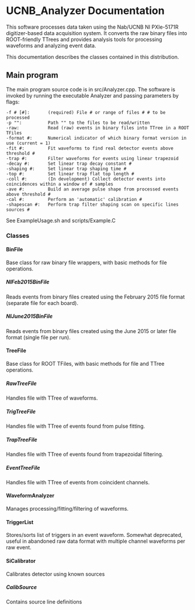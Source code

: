 UCNB_Analyzer Documentation
===========================

This software processes data taken using the Nab/UCNB NI PXIe-5171R digitizer-based data acquisition system.  It converts the raw binary files into ROOT-friendly TTrees and provides analysis tools for processing waveforms and analyzing event data.

This documentation describes the classes contained in this distribution.

Main program
------------

The main program source code is in src/Analyzer.cpp.  The software is invoked by running the executable Analyzer and passing parameters by flags:

```
-f # [#]:   	(required) File # or range of files # # to be processed
-p "":    		Path "" to the files to be read/written
-raw:       	Read (raw) events in binary files into TTree in a ROOT TFiles
-format #:  	Numerical indicator of which binary format version in use (current = 1)
-fit #:     	Fit waveforms to find real detector events above threshold #
-trap #:    	Filter waveforms for events using linear trapezoid
-decay #:   	Set linear trap decay constant #
-shaping #: 	Set linear trap shaping time #
-top #:     	Set linear trap flat top length #
-coll #:    	(In development) Collect detector events into coincidences within a window of # samples
-ave #:     	Build an average pulse shape from processed events above threshold #
-cal #:     	Perform an 'automatic' calibration #
-shapescan #:	Perform trap filter shaping scan on specific lines sources #
```

See ExampleUsage.sh and scripts/Example.C

### Classes

#### BinFile

Base class for raw binary file wrappers, with basic methods for file operations.

##### NIFeb2015BinFile

Reads events from binary files created using the February 2015 file format (separate file for each board).

##### NIJune2015BinFile

Reads events from binary files created using the June 2015 or later file format (single file per run).

#### TreeFile

Base class for ROOT TFiles, with basic methods for file and TTree operations.

##### RawTreeFile

Handles file with TTree of waveforms.

##### TrigTreeFile

Handles file with TTree of events found from pulse fitting.

##### TrapTreeFile

Handles file with TTree of events found from trapezoidal filtering.

##### EventTreeFile

Handles file with TTree of events from coincident channels.

#### WaveformAnalyzer

Manages processing/fitting/filtering of waveforms.

#### TriggerList

Stores/sorts list of triggers in an event waveform.  Somewhat deprecated, useful in abandoned raw data format with multiple channel waveforms per raw event.

#### SiCalibrator

Calibrates detector using known sources

##### CalibSource

Contains source line definitions